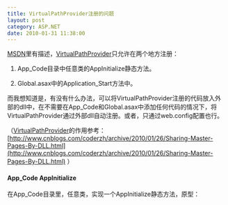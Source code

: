 ```yaml
---
title: VirtualPathProvider注册的问题
layout: post
category: ASP.NET
date: 2010-01-31 11:38:00
---
```


<span><span>[MSDN](http://msdn.microsoft.com/en-us/library/system.web.hosting.virtualpathprovider.aspx)里有描述，[VirtualPathProvider](http://www.cnblogs.com/coderzh/archive/2010/01/26/Sharing-Master-Pages-By-DLL.html)</span></span>只允许在两个地方注册：

1. App_Code目录中任意类的<span>AppInitialize静态方法。</span>

2. Global.asax中的Application_Start方法中。

而我想知道是，有没有什么办法，可以将<span>VirtualPathProvider</span>注册的代码放入外部的dll中，在不需要在App_Code和Global.asax中添加任何代码的情况下，将VirtualPathProvider通过外部dll自动注册。或者，只通过web.config配置也行。

（<span>[VirtualPathProvider](http://www.cnblogs.com/coderzh/archive/2010/01/26/Sharing-Master-Pages-By-DLL.html)</span>的作用参考：[http://www.cnblogs.com/coderzh/archive/2010/01/26/Sharing-Master-Pages-By-DLL.html](http://www.cnblogs.com/coderzh/archive/2010/01/26/Sharing-Master-Pages-By-DLL.html) ）

#### App_Code AppInitialize

在App_Code目录里，任意类，实现一个AppInitialize静态方法，原型：

<div class="cnblogs_code">
<div><!--

Code highlighting produced by Actipro CodeHighlighter (freeware)

http://www.CodeHighlighter.com/

--><span style="color: #0000ff;">public</span><span style="color: #000000;">&nbsp;</span><span style="color: #0000ff;">static</span><span style="color: #000000;">&nbsp;</span><span style="color: #0000ff;">void</span><span style="color: #000000;">&nbsp;AppInitialize()</span></div>
</div>

这个方法，将会在Web应用程序初始时自动被调用。因此，考虑在外部dll中定义的AppInitialize方法是否会被执行？

遗憾的是，AppInitialize方法必须在App_Code目录不可。App_Code目录是一个非常特殊的目录，特殊到很多规则你都不知道，ASP.NET对这个目录的文件会做一些特殊的处理。就比如AppInitialize静态方法的执行规则：

1.&nbsp;AppInitialize静态方法必须是在App_Code目录下。

2.&nbsp;AppInitialize静态方法在App_Code目录下不允许被定义两次。 

如果AppInitialize在App_Code的两个类中都有定义，比如：

<div class="cnblogs_code">
<div><!--

Code highlighting produced by Actipro CodeHighlighter (freeware)

http://www.CodeHighlighter.com/

--><span style="color: #0000ff;">public</span><span style="color: #000000;">&nbsp;</span><span style="color: #0000ff;">class</span><span style="color: #000000;">&nbsp;SomeClassOne

{

&nbsp;&nbsp;&nbsp;&nbsp;</span><span style="color: #0000ff;">public</span><span style="color: #000000;">&nbsp;</span><span style="color: #0000ff;">static</span><span style="color: #000000;">&nbsp;</span><span style="color: #0000ff;">void</span><span style="color: #000000;">&nbsp;AppInitialize()

&nbsp;&nbsp;&nbsp;&nbsp;{

&nbsp;&nbsp;&nbsp;&nbsp;&nbsp;&nbsp;&nbsp;&nbsp;HostingEnvironment.Cache[</span><span style="color: #800000;">"</span><span style="color: #800000;">InitializationTimeOne</span><span style="color: #800000;">"</span><span style="color: #000000;">]&nbsp;</span><span style="color: #000000;">=</span><span style="color: #000000;">&nbsp;DateTime.Now;

&nbsp;&nbsp;&nbsp;&nbsp;}&nbsp;

}

</span><span style="color: #0000ff;">public</span><span style="color: #000000;">&nbsp;</span><span style="color: #0000ff;">class</span><span style="color: #000000;">&nbsp;SomeClassTwo

{

&nbsp;&nbsp;&nbsp;&nbsp;</span><span style="color: #0000ff;">public</span><span style="color: #000000;">&nbsp;</span><span style="color: #0000ff;">static</span><span style="color: #000000;">&nbsp;</span><span style="color: #0000ff;">void</span><span style="color: #000000;">&nbsp;AppInitialize()

&nbsp;&nbsp;&nbsp;&nbsp;{

&nbsp;&nbsp;&nbsp;&nbsp;&nbsp;&nbsp;&nbsp;&nbsp;HostingEnvironment.Cache[</span><span style="color: #800000;">"</span><span style="color: #800000;">InitializationTimeTwo</span><span style="color: #800000;">"</span><span style="color: #000000;">]&nbsp;</span><span style="color: #000000;">=</span><span style="color: #000000;">&nbsp;DateTime.Now;

&nbsp;&nbsp;&nbsp;&nbsp;}&nbsp;

}</span></div>
</div>

编译时，将会出现编译错误：

<div class="cnblogs_code">
<div><!--

Code highlighting produced by Actipro CodeHighlighter (freeware)

http://www.CodeHighlighter.com/

--><span style="color: #000000;">The&nbsp;AppInitialize&nbsp;method&nbsp;</span><span style="color: #0000ff;">is</span><span style="color: #000000;">&nbsp;defined&nbsp;both&nbsp;</span><span style="color: #0000ff;">in</span><span style="color: #000000;">&nbsp;</span><span style="color: #800000;">'</span><span style="color: #800000;">App_Code.SomeClassOne</span><span style="color: #800000;">'</span><span style="color: #000000;">&nbsp;and&nbsp;</span><span style="color: #0000ff;">in</span><span style="color: #000000;">&nbsp;</span><span style="color: #800000;">'</span><span style="color: #800000;">App_Code.SomeClassTwo</span><span style="color: #800000;">'</span><span style="color: #000000;">.</span></div>
</div>

AppInitialize方法在编译时就被特殊处理了。推断，AppInitialize方法想在外面的dll中执行几乎是不可能的。

#### Application_Start&nbsp;

Global.asax继承自HttpApplication，有很多事件(event)可以通过自定义的HttpModule挂上去，比如：AuthenticateRequest，EndRequest。因此，如果HttpApplication有一个类似ApplicationStart的Event，那么我就可以在外部dll中实现一个自定义的HttpModule，然后再Init函数中，将VirtualPathProvider注册的代码挂到ApplicationStart事件中。这样，要做的仅仅是在Web.config中将自定义的HttpModule加进去。可惜，Application_Start并不提供挂载事件。

Application_Start调用的一些细节参考：[http://www.dotnet247.com/247reference/msgs/12/62243.aspx](http://www.dotnet247.com/247reference/msgs/12/62243.aspx) 

#### Web.config

没有任何迹象表明，允许在Web.config中配置VirtualPathProvider的注册。 

#### 总结：

尝试的各种方法都失败了，没办法做到不需要在App_Code和Global.asax中添加任何代码的情况下，通过外部dll将VirtualPathProvider自动注册。还是老老实实在每个需要用到VirtualPathProvider的工程，在Global.asax的Application_Start方法中添加如下方法：

<div class="cnblogs_code" onclick="cnblogs_code_show('3b167909-85a3-4938-8f8b-f02041e71b4c')">![](http://images.cnblogs.com/OutliningIndicators/ContractedBlock.gif)
<div id="cnblogs_code_open_3b167909-85a3-4938-8f8b-f02041e71b4c">
<div><!--

Code highlighting produced by Actipro CodeHighlighter (freeware)

http://www.CodeHighlighter.com/

--><span style="color: #0000ff;">protected</span><span style="color: #000000;">&nbsp;</span><span style="color: #0000ff;">void</span><span style="color: #000000;">&nbsp;Application_Start(</span><span style="color: #0000ff;">object</span><span style="color: #000000;">&nbsp;sender,&nbsp;EventArgs&nbsp;e)

{

&nbsp;&nbsp;&nbsp;&nbsp;CustomVirtualPathProvider&nbsp;vpp&nbsp;</span><span style="color: #000000;">=</span><span style="color: #000000;">&nbsp;</span><span style="color: #0000ff;">new</span><span style="color: #000000;">&nbsp;CustomVirtualPathProvider();

&nbsp;&nbsp;&nbsp;&nbsp;&nbsp;&nbsp;&nbsp;&nbsp;&nbsp;&nbsp;&nbsp;&nbsp;

&nbsp;&nbsp;&nbsp;&nbsp;HostingEnvironment.RegisterVirtualPathProvider(vpp);

}</span></div>
</div>
</div>

谁有别的办法吗？ 
